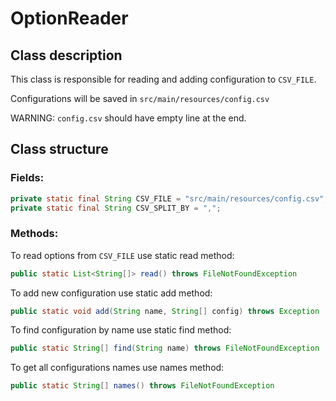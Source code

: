 # OptionReader
## Class description
This class is responsible for reading and adding configuration to `CSV_FILE`.

Configurations will be saved in `src/main/resources/config.csv`

WARNING: `config.csv` should have empty line at the end.

## Class structure
### Fields:
```java
private static final String CSV_FILE = "src/main/resources/config.csv";
private static final String CSV_SPLIT_BY = ",";
```

### Methods:
To read options from `CSV_FILE` use static read method:
```java
public static List<String[]> read() throws FileNotFoundException
```
To add new configuration use static add method:
```java
public static void add(String name, String[] config) throws Exception
```
To find configuration by name use static find method:
```java
public static String[] find(String name) throws FileNotFoundException
```
To get all configurations names use names method:
```java
public static String[] names() throws FileNotFoundException
```